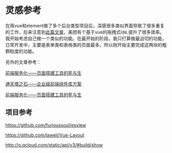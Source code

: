 # 灵感参考
在用vue和element做了多个后台类型项目后，深感很多类似界面导致了很多重复的工作，后来注意到[此篇文章](https://zhuanlan.zhihu.com/p/29373613)，美团有个基于vue的拖拽式ide,提升了很多效率。我开始考虑自己做一个类似的功能。在最开始的阶段，我只打算做最迫切的功能，日常开发中，主要是表单类和表格类的页面最多，所以刚开始主要完成这两块的粗颗粒度的功能。

另外的文章参考：

<a href="http://www.cnblogs.com/sskyy/p/6496287.html"  target="_blank">前端服务化——页面搭建工具的死与生</a>

[通天塔之石——企业级前端组件库方案](http://www.cnblogs.com/sskyy/p/7002404.html)

[前端服务化——页面搭建工具的死与生](http://www.cnblogs.com/sskyy/p/7813943.html)

## 项目参考
https://github.com/furioussoul/esview

https://github.com/jaweii/Vue-Layout

http://o.qcloud.com/static/api/v3/#build/show

